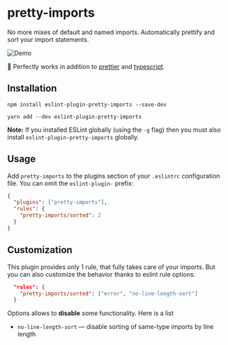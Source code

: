 # pretty-imports 

No more mixes of default and named imports. Automatically prettify and sort your import statements.

![Demo](https://github.com/dmtrKovalenko/eslint-plugin-pretty-imports/blob/master/demo.gif?raw=true)

🌟 Perfectly works in addition to [prettier](https://github.com/prettier/prettier) and [typescript](https://www.typescriptlang.org/). 

## Installation

```
npm install eslint-plugin-pretty-imports --save-dev

yarn add --dev eslint-plugin-pretty-imports
```

**Note:** If you installed ESLint globally (using the `-g` flag) then you must also install `eslint-plugin-pretty-imports` globally.

## Usage

Add `pretty-imports` to the plugins section of your `.eslintrc` configuration file. You can omit the `eslint-plugin-` prefix:

```json
{
  "plugins": ["pretty-imports"],
  "rules": {
    "pretty-imports/sorted": 2
  }
}
```

## Customization

This plugin provides only 1 rule, that fully takes care of your imports. But you can also customize the behavior thanks to eslint rule options. 

```json
  "rules": {
    "pretty-imports/sorted": ["error", "no-line-length-sort"]
  }
```

Options allows to **disable** some functionality. Here is a list

- `no-line-length-sort` — disable sorting of same-type imports by line length
